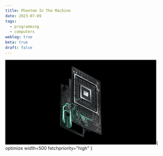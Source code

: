 ```yaml
---
title: Phantom In The Machine
date: 2023-07-09
tags:
  - programming
  - computers
weblog: true
beta: true
draft: false
---
```


![A computer chip](/assets/images/phantom-pc.gif){ optimize width=500 fetchpriority="high" }
